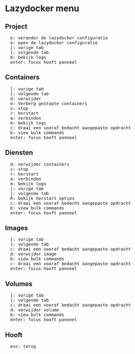# Lazydocker menu

## Project

<pre>
  <kbd>e</kbd>: verander de lazydocker configuratie
  <kbd>o</kbd>: open de lazydocker configuratie
  <kbd>[</kbd>: vorige tab
  <kbd>]</kbd>: volgende tab
  <kbd>m</kbd>: bekijk logs
  <kbd>enter</kbd>: focus hooft panneel
</pre>

## Containers

<pre>
  <kbd>[</kbd>: vorige tab
  <kbd>]</kbd>: volgende tab
  <kbd>d</kbd>: verwijder
  <kbd>e</kbd>: Verberg gestopte containers
  <kbd>s</kbd>: stop
  <kbd>r</kbd>: herstart
  <kbd>a</kbd>: verbinden
  <kbd>m</kbd>: bekijk logs
  <kbd>c</kbd>: draai een vooraf bedacht aangepaste opdracht
  <kbd>b</kbd>: view bulk commands
  <kbd>enter</kbd>: focus hooft panneel
</pre>

## Diensten

<pre>
  <kbd>d</kbd>: verwijder containers
  <kbd>s</kbd>: stop
  <kbd>r</kbd>: herstart
  <kbd>a</kbd>: verbinden
  <kbd>m</kbd>: bekijk logs
  <kbd>[</kbd>: vorige tab
  <kbd>]</kbd>: volgende tab
  <kbd>R</kbd>: bekijk herstart opties
  <kbd>c</kbd>: draai een vooraf bedacht aangepaste opdracht
  <kbd>b</kbd>: view bulk commands
  <kbd>enter</kbd>: focus hooft panneel
</pre>

## Images

<pre>
  <kbd>[</kbd>: vorige tab
  <kbd>]</kbd>: volgende tab
  <kbd>c</kbd>: draai een vooraf bedacht aangepaste opdracht
  <kbd>d</kbd>: verwijder image
  <kbd>b</kbd>: view bulk commands
  <kbd>c</kbd>: draai een vooraf bedacht aangepaste opdracht
  <kbd>enter</kbd>: focus hooft panneel
</pre>

## Volumes

<pre>
  <kbd>[</kbd>: vorige tab
  <kbd>]</kbd>: volgende tab
  <kbd>c</kbd>: draai een vooraf bedacht aangepaste opdracht
  <kbd>d</kbd>: verwijder volume
  <kbd>b</kbd>: view bulk commands
  <kbd>enter</kbd>: focus hooft panneel
</pre>

## Hooft

<pre>
  <kbd>esc</kbd>: terug
</pre>

